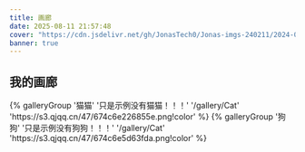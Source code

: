```yaml
---
title: 画廊
date: 2025-08-11 21:57:48
cover: "https://cdn.jsdelivr.net/gh/JonasTech0/Jonas-imgs-240211/2024-02-11-Web%E5%AD%97%E5%B9%95/Videotopimg.webp"
banner: true
---
```


## 我的画廊 

<div class='gallery-group-main'>
{% galleryGroup '猫猫' '只是示例没有猫猫！！！' '/gallery/Cat' 'https://s3.qjqq.cn/47/674c6e226855e.png!color' %}
{% galleryGroup '狗狗' '只是示例没有狗狗！！！' '/gallery/Cat' 'https://s3.qjqq.cn/47/674c6e5d63fda.png!color' %}
</div>

